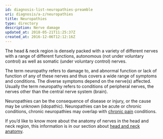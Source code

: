 ```yaml
---
id: diagnosis-list-neuropathies-preamble
uri: diagnosis/a-z/neuropathies
title: Neuropathies
type: directory
description: Nerve damage
updated_at: 2018-05-21T11:25:37Z
created_at: 2016-12-06T12:12:16Z
---
```


<p>The head &amp; neck region is densely packed with a variety of
    different nerves with a range of different functions, autonomous
    (not under voluntary control) as well as somatic (under voluntary
    control) nerves.</p>
<p>The term neuropathy refers to damage to, and abnormal function
    or lack of function of any of these nerves and thus covers
    a wide range of symptoms and conditions. The diverse symptoms
    depend on the nerve(s) affected. Usually the term neuropathy
    refers to conditions of peripheral nerves, the nerves other
    than the central nerve system (brain).</p>
<p>Neuropathies can be the consequence of disease or injury, or
    the cause may be unknown (idopathic). Neuropathies can be
    acute or chronic conditions, chronic neuropathies may overlap
    with <a href="/treatment/other/medication/pain">chronic pain</a>    conditions.</p>
<aside>
    <p>If you’d like to know more about the anatomy of nerves in
        the head and neck region, this information is in our
        section about <a href="/diagnosis/anatomy">head and neck anatomy</a>.</p>
</aside>
